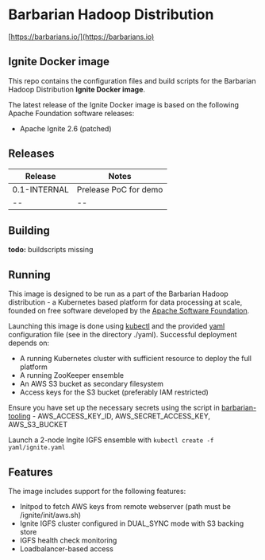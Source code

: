 # Barbarian Hadoop Distribution

[https://barbarians.io/](https://barbarians.io)

## Ignite Docker image

This repo contains the configuration files and build scripts for the Barbarian Hadoop Distribution **Ignite Docker image**.

The latest release of the Ignite Docker image is based on the following Apache Foundation software releases:
- Apache Ignite 2.6 (patched)

## Releases

| Release | Notes |
| -- | -- |
| 0.1-INTERNAL | Prelease PoC for demo |
| -- | -- |

## Building

**todo:** buildscripts missing

## Running

This image is designed to be run as a part of the Barbarian Hadoop distribution - a Kubernetes based platform for data processing at scale, founded on free software developed by the [Apache Software Foundation](https://www.apache.org/).

Launching this image is done using [kubectl](https://kubernetes.io/docs/tasks/tools/install-kubectl/) and the provided [yaml](http://yaml.org) configuration file (see in the directory ./yaml). Successful deployment depends on:
- A running Kubernetes cluster with sufficient resource to deploy the full platform
- A running ZooKeeper ensemble
- An AWS S3 bucket as secondary filesystem
- Access keys for the S3 bucket (preferably IAM restricted)

Ensure you have set up the necessary secrets using the script in [barbarian-tooling](https://github.com/go-barbarians/barbarian-tooling) - AWS_ACCESS_KEY_ID, AWS_SECRET_ACCESS_KEY, AWS_S3_BUCKET

Launch a 2-node Ingite IGFS ensemble with ```kubectl create -f yaml/ignite.yaml```

## Features

The image includes support for the following features:
- Initpod to fetch AWS keys from remote webserver (path must be /ignite/init/aws.sh)
- Ignite IGFS cluster configured in DUAL_SYNC mode with S3 backing store
- IGFS health check monitoring
- Loadbalancer-based access

